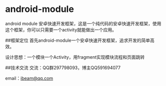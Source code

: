 # android-module
android module 安卓快速开发框架，这是一个纯代码的安卓快速开发框架，使用这个框架，你可以只需要一个activity就能做出一个应用。

##框架定位
首先android-module一个安卓快速开发框架，追求开发的简单高效。

设计思想：一个模块一个Activity，用fragment实现模块流程和页面跳转



##技术交流
交流：QQ群297798093，博主QQ591694077

email：ibeam@qq.com
